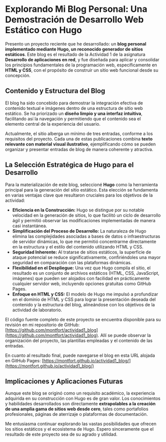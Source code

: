 # Explorando Mi Blog Personal: Una Demostración de Desarrollo Web Estático con Hugo

Presento un proyecto reciente que he desarrollado: un **blog personal implementado mediante Hugo, un reconocido generador de sitios estáticos**. Este blog es el resultado de la Actividad 1 de la asignatura **Desarrollo de aplicaciones en red**, y fue diseñada para aplicar y consolidar los principios fundamentales de la programación web, específicamente en **HTML y CSS**, con el propósito de construir un sitio web funcional desde su concepción.

## Contenido y Estructura del Blog

El blog ha sido concebido para demostrar la integración efectiva de contenido textual e imágenes dentro de una estructura de sitio web estático. Se ha priorizado un **diseño limpio y una interfaz intuitiva**, facilitando así la navegación y permitiendo que el contenido sea el elemento central de la experiencia del usuario.

Actualmente, el sitio alberga un mínimo de tres entradas, conforme a los requisitos del proyecto. Cada una de estas publicaciones combina **texto relevante con material visual ilustrativo**, ejemplificando cómo se pueden organizar y presentar entradas de blog de manera coherente y atractiva.

## La Selección Estratégica de Hugo para el Desarrollo

Para la materialización de este blog, seleccioné **Hugo** como la herramienta principal para la generación del sitio estático. Esta elección se fundamenta en varias ventajas clave que resultaron cruciales para los objetivos de la actividad:

* **Eficiencia en la Construcción:** Hugo se distingue por su notable velocidad en la generación de sitios, lo que facilitó un ciclo de desarrollo ágil y permitió observar las modificaciones implementadas de manera casi instantánea.
* **Simplificación del Proceso de Desarrollo:** La naturaleza de Hugo elimina las complejidades asociadas a bases de datos o infraestructuras de servidor dinámicas, lo que me permitió concentrarme directamente en la estructura y el estilo del contenido utilizando HTML y CSS.
* **Seguridad Inherente:** Al tratarse de sitios estáticos, la superficie de ataque potencial se reduce significativamente, confiriéndoles una mayor seguridad en comparación con las plataformas dinámicas.
* **Flexibilidad en el Despliegue:** Una vez que Hugo compila el sitio, el resultado es un conjunto de archivos estáticos (HTML, CSS, JavaScript, imágenes) que pueden ser alojados con facilidad en prácticamente cualquier servidor web, incluyendo opciones gratuitas como GitHub Pages.
* **Enfoque en HTML y CSS:** El modelo de Hugo me impulsó a profundizar en el dominio de HTML y CSS para lograr la presentación deseada del contenido y la estructura del blog, alineándose con los objetivos de la actividad de laboratorio.

El código fuente completo de este proyecto se encuentra disponible para su revisión en mi repositorio de GitHub: [https://github.com/montfort/actividad1_blog](https://github.com/montfort/actividad1_blog). Allí se puede observar la organización del proyecto, las plantillas empleadas y el contenido de las entradas. 

En cuanto al resultado final, puede navegarse el blog en esta URL alojada en GitHub Pages: [https://montfort.github.io/actividad1_blog/](https://montfort.github.io/actividad1_blog/)

## Implicaciones y Aplicaciones Futuras

Aunque este blog se originó como un requisito académico, la experiencia adquirida en su construcción con Hugo es de gran valor. Los conocimientos y habilidades desarrollados son directamente **extrapolables a la creación de una amplia gama de sitios web desde cero**, tales como portafolios profesionales, páginas de aterrizaje o plataformas de documentación.

Me entusiasma continuar explorando las vastas posibilidades que ofrecen los sitios estáticos y el ecosistema de Hugo. Espero sinceramente que el resultado de este proyecto sea de su agrado y utilidad.
